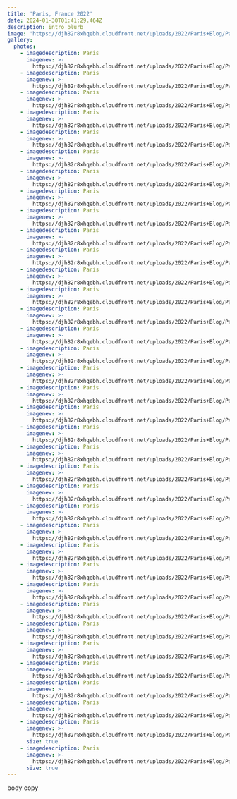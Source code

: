 ```yaml
---
title: 'Paris, France 2022'
date: 2024-01-30T01:41:29.464Z
description: intro blurb
image: 'https://djh82r8xhqebh.cloudfront.net/uploads/2022/Paris+Blog/ParisBlog-36.jpg'
gallery:
  photos:
    - imagedescription: Paris
      imagenew: >-
        https://djh82r8xhqebh.cloudfront.net/uploads/2022/Paris+Blog/ParisBlog-1.jpg
    - imagedescription: Paris
      imagenew: >-
        https://djh82r8xhqebh.cloudfront.net/uploads/2022/Paris+Blog/ParisBlog-2.jpg
    - imagedescription: Paris
      imagenew: >-
        https://djh82r8xhqebh.cloudfront.net/uploads/2022/Paris+Blog/ParisBlog-3.jpg
    - imagedescription: Paris
      imagenew: >-
        https://djh82r8xhqebh.cloudfront.net/uploads/2022/Paris+Blog/ParisBlog-4.jpg
    - imagedescription: Paris
      imagenew: >-
        https://djh82r8xhqebh.cloudfront.net/uploads/2022/Paris+Blog/ParisBlog-5.jpg
    - imagedescription: Paris
      imagenew: >-
        https://djh82r8xhqebh.cloudfront.net/uploads/2022/Paris+Blog/ParisBlog-6.jpg
    - imagedescription: Paris
      imagenew: >-
        https://djh82r8xhqebh.cloudfront.net/uploads/2022/Paris+Blog/ParisBlog-7.jpg
    - imagedescription: Paris
      imagenew: >-
        https://djh82r8xhqebh.cloudfront.net/uploads/2022/Paris+Blog/ParisBlog-8.jpg
    - imagedescription: Paris
      imagenew: >-
        https://djh82r8xhqebh.cloudfront.net/uploads/2022/Paris+Blog/ParisBlog-9.jpg
    - imagedescription: Paris
      imagenew: >-
        https://djh82r8xhqebh.cloudfront.net/uploads/2022/Paris+Blog/ParisBlog-10.jpg
    - imagedescription: Paris
      imagenew: >-
        https://djh82r8xhqebh.cloudfront.net/uploads/2022/Paris+Blog/ParisBlog-11.jpg
    - imagedescription: Paris
      imagenew: >-
        https://djh82r8xhqebh.cloudfront.net/uploads/2022/Paris+Blog/ParisBlog-12.jpg
    - imagedescription: Paris
      imagenew: >-
        https://djh82r8xhqebh.cloudfront.net/uploads/2022/Paris+Blog/ParisBlog-13.jpg
    - imagedescription: Paris
      imagenew: >-
        https://djh82r8xhqebh.cloudfront.net/uploads/2022/Paris+Blog/ParisBlog-14.jpg
    - imagedescription: Paris
      imagenew: >-
        https://djh82r8xhqebh.cloudfront.net/uploads/2022/Paris+Blog/ParisBlog-15.jpg
    - imagedescription: Paris
      imagenew: >-
        https://djh82r8xhqebh.cloudfront.net/uploads/2022/Paris+Blog/ParisBlog-16.jpg
    - imagedescription: Paris
      imagenew: >-
        https://djh82r8xhqebh.cloudfront.net/uploads/2022/Paris+Blog/ParisBlog-17.jpg
    - imagedescription: Paris
      imagenew: >-
        https://djh82r8xhqebh.cloudfront.net/uploads/2022/Paris+Blog/ParisBlog-18.jpg
    - imagedescription: Paris
      imagenew: >-
        https://djh82r8xhqebh.cloudfront.net/uploads/2022/Paris+Blog/ParisBlog-19.jpg
    - imagedescription: Paris
      imagenew: >-
        https://djh82r8xhqebh.cloudfront.net/uploads/2022/Paris+Blog/ParisBlog-20.jpg
    - imagedescription: Paris
      imagenew: >-
        https://djh82r8xhqebh.cloudfront.net/uploads/2022/Paris+Blog/ParisBlog-21.jpg
    - imagedescription: Paris
      imagenew: >-
        https://djh82r8xhqebh.cloudfront.net/uploads/2022/Paris+Blog/ParisBlog-22.jpg
    - imagedescription: Paris
      imagenew: >-
        https://djh82r8xhqebh.cloudfront.net/uploads/2022/Paris+Blog/ParisBlog-23.jpg
    - imagedescription: Paris
      imagenew: >-
        https://djh82r8xhqebh.cloudfront.net/uploads/2022/Paris+Blog/ParisBlog-24.jpg
    - imagedescription: Paris
      imagenew: >-
        https://djh82r8xhqebh.cloudfront.net/uploads/2022/Paris+Blog/ParisBlog-25.jpg
    - imagedescription: Paris
      imagenew: >-
        https://djh82r8xhqebh.cloudfront.net/uploads/2022/Paris+Blog/ParisBlog-26.jpg
    - imagedescription: Paris
      imagenew: >-
        https://djh82r8xhqebh.cloudfront.net/uploads/2022/Paris+Blog/ParisBlog-27.jpg
    - imagedescription: Paris
      imagenew: >-
        https://djh82r8xhqebh.cloudfront.net/uploads/2022/Paris+Blog/ParisBlog-28.jpg
    - imagedescription: Paris
      imagenew: >-
        https://djh82r8xhqebh.cloudfront.net/uploads/2022/Paris+Blog/ParisBlog-29.jpg
    - imagedescription: Paris
      imagenew: >-
        https://djh82r8xhqebh.cloudfront.net/uploads/2022/Paris+Blog/ParisBlog-30.jpg
    - imagedescription: Paris
      imagenew: >-
        https://djh82r8xhqebh.cloudfront.net/uploads/2022/Paris+Blog/ParisBlog-31.jpg
    - imagedescription: Paris
      imagenew: >-
        https://djh82r8xhqebh.cloudfront.net/uploads/2022/Paris+Blog/ParisBlog-32.jpg
    - imagedescription: Paris
      imagenew: >-
        https://djh82r8xhqebh.cloudfront.net/uploads/2022/Paris+Blog/ParisBlog-33.jpg
    - imagedescription: Paris
      imagenew: >-
        https://djh82r8xhqebh.cloudfront.net/uploads/2022/Paris+Blog/ParisBlog-34.jpg
    - imagedescription: Paris
      imagenew: >-
        https://djh82r8xhqebh.cloudfront.net/uploads/2022/Paris+Blog/ParisBlog-35.jpg
      size: true
    - imagedescription: Paris
      imagenew: >-
        https://djh82r8xhqebh.cloudfront.net/uploads/2022/Paris+Blog/ParisBlog-36.jpg
      size: true
---
```

body copy
